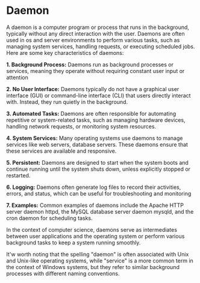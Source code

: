 # Daemon

A daemon is a computer program or process that runs in the background, typically without any direct interaction with the user. Daemons are often used in os and server environments to perform various tasks, such as managing system services, handling requests, or executing scheduled jobs. Here are some key characteristics of daemons:

**1. Background Process:** Daemons run as background processes or services, meaning they operate without requiring constant user input or attention

**2. No User Interface:** Daemons typically do not have a graphical user interface (GUI) or command-line interface (CLI) that users directly interact with. Instead, they run quietly in the background.

**3. Automated Tasks:** Daemons are often responsible for automating repetitive or system-related tasks, such as managing hardware devices, handling network requests, or monitoring system resources.

**4. System Services:** Many operating systems use daemons to manage services like web servers, database servers. These daemons ensure that these services are available and responsive.

**5. Persistent:** Daemons are designed to start when the system boots and continue running until the system shuts down, unless explicitly stopped or restarted.

**6. Logging:** Daemons often generate log files to record their activities, errors, and status, which can be useful for troubleshooting and monitoring

**7. Examples:** Common examples of daemons include the Apache HTTP server daemon httpd, the MySQL database server daemon mysqld, and the cron daemon for scheduling tasks.

In the context of computer science, daemons serve as intermediates between user applications and the operating system or perform various background tasks to keep a system running smoothly.

It'w worth noting that the spelling "daemon" is often associated with Unix and Unix-like operating systems, while "service" is a more common term in the context of Windows systems, but they refer to similar background processes with different naming conventions.
